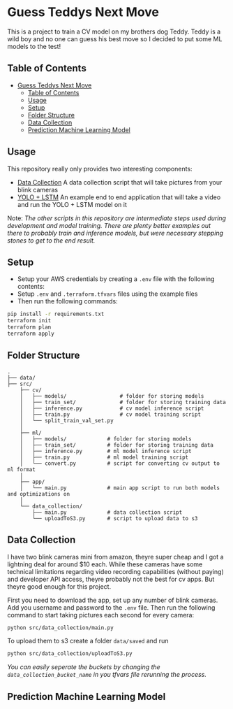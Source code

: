 # Guess Teddys Next Move

This is a project to train a CV model on my brothers dog Teddy. Teddy is a wild boy and no one can guess his best move so I decided to put some ML models to the test!


## Table of Contents
- [Guess Teddys Next Move](#guess-teddys-next-move)
  - [Table of Contents](#table-of-contents)
  - [Usage](#usage)
  - [Setup](#setup)
  - [Folder Structure](#folder-structure)
  - [Data Collection](#data-collection)
  - [Prediction Machine Learning Model](#prediction-machine-learning-model)

## Usage
This repository really only provides two interesting components:
- [Data Collection](src/data_collection/) A data collection script that will take pictures from your blink cameras
- [YOLO + LSTM](src/app/) An example end to end application that will take a video and run the YOLO + LSTM model on it

Note: *The other scripts in this repository are intermediate steps used during development and model training. There are plenty better examples out there to probably train and inference models, but were necessary stepping stones to get to the end result.*

## Setup

- Setup your AWS credentials by creating a `.env` file with the following contents:
- Setup `.env` and `.terraform.tfvars` files using the example files
- Then run the following commands:
  
```bash
pip install -r requirements.txt
terraform init
terraform plan
terraform apply
```

## Folder Structure

```
.
├── data/
├── src/
    ├── cv/
    │   ├── models/                 # folder for storing models
    │   ├── train_set/              # folder for storing training data
    │   ├── inference.py            # cv model inference script
    │   ├── train.py                # cv model training script
    │   └── split_train_val_set.py
    │
    ├── ml/
    │   ├── models/             # folder for storing models
    │   ├── train_set/          # folder for storing training data
    │   ├── inference.py        # ml model inference script
    │   ├── train.py            # ml model training script
    │   └── convert.py          # script for converting cv output to ml format
    │
    ├── app/
    │   └── main.py             # main app script to run both models and optimizations on
    │
    └── data_collection/
        ├── main.py             # data collection script
        └── uploadToS3.py       # script to upload data to s3
```

## Data Collection

I have two blink cameras mini from amazon, theyre super cheap and I got a lightning deal for around $10 each. While these cameras have some technical limitations regarding video recording capabilities (without paying) and developer API access, theyre probably not the best for cv apps. But theyre good enough for this project.

First you need to download the app, set up any number of blink cameras. Add you username and password to the `.env` file. Then run the following command to start taking pictures each second for every camera:
```bash
python src/data_collection/main.py
```

To upload them to s3 create a folder `data/saved` and run 
```bash
python src/data_collection/uploadToS3.py
```


*You can easily seperate the buckets by changing the `data_collection_bucket_name` in you tfvars file rerunning the process.*


## Prediction Machine Learning Model